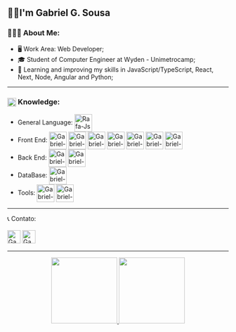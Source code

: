<h2>👋🏼I'm Gabriel G. Sousa</h2>
<div>
<h3>
🧔🏼‍♂️ About Me:
</h3>
<ul>
<li>
🖥️   Work Area: Web Developer;
</li>
<li>
🎓   Student of Computer Engineer at Wyden - Unimetrocamp;
</li>
<li>
🔭   Learning and improving my skills in JavaScript/TypeScript, React, Next, Node, Angular and Python;
</li>
</ul>
</div>

<hr>
<div>
<h3>
<img align="center" alt="Rafa-Js" height="20" width="20" src="https://icongr.am/devicon/devicon-plain.svg?size=128&color=currentColor"><span> Knowledge:</span> 
</h3>
<ul>
<li>
General Language:
  <img align="center" alt="Rafa-Js" height="40" width="40" src="https://icongr.am/devicon/python-original.svg?size=128&color=currentColor">
</li>
<li>
Front End: 
  <img align="center" alt="Gabriel-HTML5" height="40" width="40" src="https://icongr.am/devicon/html5-original-wordmark.svg?size=128&color=currentColor">
  <img align="center" alt="Gabriel-CSS3" height="40" width="40" src="https://icongr.am/devicon/css3-original-wordmark.svg?size=128&color=currentColor">
  <img align="center" alt="Gabriel-Js" height="40" width="40" src="https://icongr.am/devicon/javascript-original.svg?size=128&color=currentColor">
  <img align="center" alt="Gabriel-Ts" height="40" width="40" src="https://icongr.am/devicon/typescript-plain.svg?size=128&color=currentColor"> 
  <img align="center" alt="Gabriel-Angular" height="40" width="40" src="https://icongr.am/devicon/angularjs-original.svg?size=128&color=currentColor">
  <img align="center" alt="Gabriel-Jquery" height="40" width="40" src="https://icongr.am/devicon/jquery-original-wordmark.svg?size=128&color=dbadad">
   <img align="center" alt="Gabriel-Bootstrap" height="40" width="40" src="https://cdn.jsdelivr.net/gh/devicons/devicon/icons/bootstrap/bootstrap-original-wordmark.svg"/>
</li>
<li>
Back End:
  <img align="center" alt="Gabriel-PHP" height="40" width="40" src="https://icongr.am/devicon/php-original.svg?size=128&color=currentColor">
  <img align="center" alt="Gabriel-Django" height="40" width="40" src="https://icongr.am/devicon/django-original.svg?size=128&color=currentColor">
</li>
<li>
DataBase:
  <img align="center" alt="Gabriel-MySql" height="40" width="40" src="https://icongr.am/devicon/mysql-original-wordmark.svg?size=128&color=dbadad">
</li>
<li>
Tools:
  <img align="center" alt="Gabriel-NPM" height="40" width="40" src="https://icongr.am/devicon/npm-original-wordmark.svg?size=128&color=dbadad">
  <img align="center" alt="Gabriel-VsCode" height="40" width="40" src="https://cdn.jsdelivr.net/gh/devicons/devicon/icons/vscode/vscode-original-wordmark.svg"/>
</li>
</ul>
</h3>
</div>
<hr>
<div>
📞 Contato:
<br>
<br>
<a href="mailto:gabriel@multcont.com"><img alt="Gabriel-Linkedin" height="30" width="30" src="https://icongr.am/fontawesome/envelope-square.svg?size=128&color=ffffff"/></a>
<a href="https://www.linkedin.com/in/gabrielgsousa/">
  <img alt="Gabriel-Linkedin" height="30" width="30" src="https://cdn.jsdelivr.net/gh/devicons/devicon/icons/linkedin/linkedin-original.svg"/>
</a>
</div>
<hr>
<div align="center">
  <a href="https://github.com/GSousaGabriel">
  <img height="150em" src="https://github-readme-stats.vercel.app/api?username=GSousaGabriel&show_icons=true&theme=dracula&include_all_commits=true&count_private=true"/>
  <img height="150em" src="https://github-readme-stats.vercel.app/api/top-langs/?username=GSousaGabriel&layout=compact&langs_count=7&theme=dracula"/>
</div>
